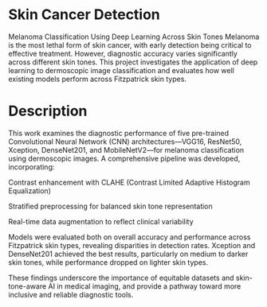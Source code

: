 # Skin Cancer Detection
Melanoma Classification Using Deep Learning Across Skin Tones
Melanoma is the most lethal form of skin cancer, with early detection being critical to effective treatment. However, diagnostic accuracy varies significantly across different skin tones. This project investigates the application of deep learning to dermoscopic image classification and evaluates how well existing models perform across Fitzpatrick skin types.

# Description
This work examines the diagnostic performance of five pre-trained Convolutional Neural Network (CNN) architectures—VGG16, ResNet50, Xception, DenseNet201, and MobileNetV2—for melanoma classification using dermoscopic images. A comprehensive pipeline was developed, incorporating:

Contrast enhancement with CLAHE (Contrast Limited Adaptive Histogram Equalization)

Stratified preprocessing for balanced skin tone representation

Real-time data augmentation to reflect clinical variability

Models were evaluated both on overall accuracy and performance across Fitzpatrick skin types, revealing disparities in detection rates. Xception and DenseNet201 achieved the best results, particularly on medium to darker skin tones, while performance dropped on lighter skin types.

These findings underscore the importance of equitable datasets and skin-tone-aware AI in medical imaging, and provide a pathway toward more inclusive and reliable diagnostic tools.
